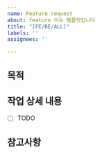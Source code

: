 ```yaml
---
name: Feature request
about: feature 이슈 템플릿입니다
title: "[FE/BE/ALL]"
labels: ''
assignees: ''

---
```


## 목적

## 작업 상세 내용
- [ ] TODO

## 참고사항